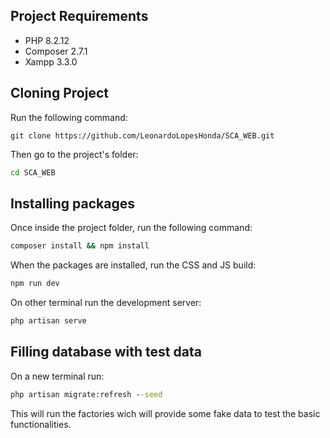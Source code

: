 ## Project Requirements
- PHP 8.2.12
- Composer 2.7.1
- Xampp 3.3.0

## Cloning Project
Run the following command:
```git
git clone https://github.com/LeonardoLopesHonda/SCA_WEB.git
```

Then go to the project's folder:
```cmd
cd SCA_WEB
```

## Installing packages
Once inside the project folder, run the following command:
```cmd
composer install && npm install
```

When the packages are installed, run the CSS and JS build:
```cmd
npm run dev
```

On other terminal run the development server:
```cmd
php artisan serve
```

## Filling database with test data

On a new terminal run:
```cmd
php artisan migrate:refresh --seed
```

This will run the factories wich will provide some fake data to test the basic functionalities.